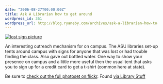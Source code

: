 ```yaml
---
date: "2006-08-27T00:00:00Z"
title: Ask A Librarian how to get around
wordpress_id: 361
wordpress_url: http://blog.ryaneby.com/archives/ask-a-librarian-how-to-get-around/
---
```

<a href="http://www.flickr.com/photos/asulibraries/223986236/"><img src="http://static.flickr.com/89/223986236_09854f5a22.jpg" alt="lost sign picture" /></a>

An interesting outreach mechanism for on campus. The ASU libraries set-up tents around campus with signs for anyone that was lost or had trouble finding the class. Also gave out bottled water. One way to show your presence on campus and a little more useful then the usual tent that asks you to sign up for a credit card to get a t-shirt (common here at state).

Be sure to <a href="http://www.flickr.com/photos/asulibraries/sets/72157594250191466/">check out the full photoset on flickr</a>. Found <a href="http://www.librarystuff.net/2006/08/library-marketing.html">via Library Stuff</a>
